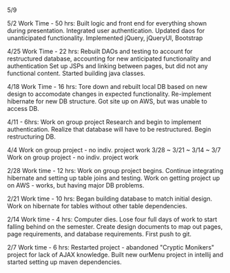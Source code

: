 5/9
 
5/2
Work Time - 50 hrs:
Built logic and front end for everything shown during presentation.
Integrated user authentication.
Updated daos for unanticipated functionality.
Implemented jQuery, jQueryUI, Bootstrap
 
4/25
Work Time - 22 hrs:
Rebuilt DAOs and testing to account for restructured database, accounting for new anticipated functionality and authentication
Set up JSPs and linking between pages, but did not any functional content.
Started building java classes.
 
4/18
Work Time - 16 hrs:
Tore down and rebuilt local DB based on new design to accomodate changes in expected functionality.
Re-implement hibernate for new DB structure.
Got site up on AWS, but was unable to access DB.
 
4/11 - 6hrs:
Work on group project
Research and begin to implement authentication. Realize that database will have to be restructured. Begin restructuring DB.
 
 
4/4
Work on group project - no indiv. project work
3/28
~
3/21
~
3/14
~
3/7
Work on group project - no indiv. project work
 
2/28
Work time - 12 hrs:
Work on group project begins.
Continue integrating hibernate and setting up table joins and testing.
Work on getting project up on AWS - works, but having major DB problems.
 
2/21
Work time - 10 hrs:
Began building database to match initial design.
Work on hibernate for tables without other table dependencies.
 
 
2/14
Work time - 4 hrs:
Computer dies. Lose four full days of work to start falling behind on the semester.
Create design documents to map out pages, page requirements, and database requirements.
First push to git.
 
2/7
Work time - 6 hrs:
Restarted project - abandoned "Cryptic Monikers" project for lack of AJAX knowledge.
Built new ourMenu project in intellij and started setting up maven dependencies.